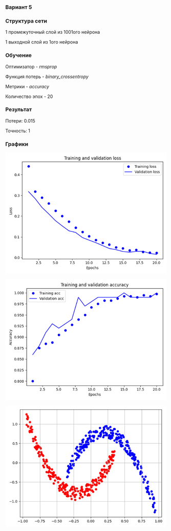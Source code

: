 ### Вариант 5

### Структура сети

1 промежуточный слой из 1001ого нейрона

1 выходной слой из 1ого нейрона

### Обучение

Оптимизатор - *rmsprop*

Функция потерь - *binary_crossentropy*

Метрики - *accuracy*

Количество эпох - 20

### Результат

Потери: 0.015

Точность: 1

### Графики

![1](8382/shchemel/pr/2/1.png)

![2](8382/shchemel/pr/2/2.png)

![3](8382/shchemel/pr/2/3.png)

